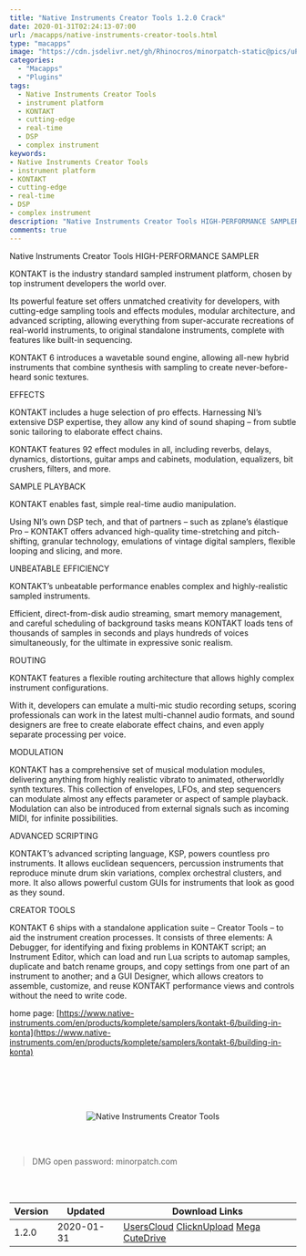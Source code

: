 ```yaml
---
title: "Native Instruments Creator Tools 1.2.0 Crack"
date: 2020-01-31T02:24:13-07:00
url: /macapps/native-instruments-creator-tools.html
type: "macapps"
image: "https://cdn.jsdelivr.net/gh/Rhinocros/minorpatch-static@pics/uPic/xv9Kr3.jpg"
categories:
  - "Macapps"
  - "Plugins"
tags:
  - Native Instruments Creator Tools
  - instrument platform
  - KONTAKT
  - cutting-edge
  - real-time
  - DSP
  - complex instrument
keywords:
- Native Instruments Creator Tools
- instrument platform
- KONTAKT
- cutting-edge
- real-time
- DSP
- complex instrument
description: "Native Instruments Creator Tools HIGH-PERFORMANCE SAMPLER, KONTAKT is the industry standard sampled instrument platform, chosen by top instrument developers the world over."
comments: true
---
```


Native Instruments Creator Tools HIGH-PERFORMANCE SAMPLER

KONTAKT is the industry standard sampled instrument platform, chosen by top instrument developers the world over.

Its powerful feature set offers unmatched creativity for developers, with cutting-edge sampling tools and effects modules, modular architecture, and advanced scripting, allowing everything from super-accurate recreations of real-world instruments, to original standalone instruments, complete with features like built-in sequencing.

KONTAKT 6 introduces a wavetable sound engine, allowing all-new hybrid instruments that combine synthesis with sampling to create never-before-heard sonic textures.

EFFECTS

KONTAKT includes a huge selection of pro effects. Harnessing NI’s extensive DSP expertise, they allow any kind of sound shaping – from subtle sonic tailoring to elaborate effect chains.

KONTAKT features 92 effect modules in all, including reverbs, delays, dynamics, distortions, guitar amps and cabinets, modulation, equalizers, bit crushers, filters, and more.

SAMPLE PLAYBACK

KONTAKT enables fast, simple real-time audio manipulation.

Using NI’s own DSP tech, and that of partners – such as zplane’s élastique Pro – KONTAKT offers advanced high-quality time-stretching and pitch-shifting, granular technology, emulations of vintage digital samplers, flexible looping and slicing, and more.

UNBEATABLE EFFICIENCY

KONTAKT’s unbeatable performance enables complex and highly-realistic sampled instruments.

Efficient, direct-from-disk audio streaming, smart memory management, and careful scheduling of background tasks means KONTAKT loads tens of thousands of samples in seconds and plays hundreds of voices simultaneously, for the ultimate in expressive sonic realism.

ROUTING

KONTAKT features a flexible routing architecture that allows highly complex instrument configurations.

With it, developers can emulate a multi-mic studio recording setups, scoring professionals can work in the latest multi-channel audio formats, and sound designers are free to create elaborate effect chains, and even apply separate processing per voice.

MODULATION

KONTAKT has a comprehensive set of musical modulation modules, delivering anything from highly realistic vibrato to animated, otherworldly synth textures. This collection of envelopes, LFOs, and step sequencers can modulate almost any effects parameter or aspect of sample playback. Modulation can also be introduced from external signals such as incoming MIDI, for infinite possibilities.

ADVANCED SCRIPTING

KONTAKT’s advanced scripting language, KSP, powers countless pro instruments. It allows euclidean sequencers, percussion instruments that reproduce minute drum skin variations, complex orchestral clusters, and more. It also allows powerful custom GUIs for instruments that look as good as they sound.

CREATOR TOOLS

KONTAKT 6 ships with a standalone application suite – Creator Tools – to aid the instrument creation processes. It consists of three elements: A Debugger, for identifying and fixing problems in KONTAKT script; an Instrument Editor, which can load and run Lua scripts to automap samples, duplicate and batch rename groups, and copy settings from one part of an instrument to another; and a GUI Designer, which allows creators to assemble, customize, and reuse KONTAKT performance views and controls without the need to write code.

home page: [https://www.native-instruments.com/en/products/komplete/samplers/kontakt-6/building-in-konta](https://www.native-instruments.com/en/products/komplete/samplers/kontakt-6/building-in-konta)

<br/>
<br/>
<script async src="https://pagead2.googlesyndication.com/pagead/js/adsbygoogle.js"></script>
<ins class="adsbygoogle"
     style="display:block; text-align:center;"
     data-ad-layout="in-article"
     data-ad-format="fluid"
     data-ad-client="ca-pub-8746275014476192"
     data-ad-slot="5144997159"></ins>
<script>
     (adsbygoogle = window.adsbygoogle || []).push({});
</script>
<br/>
<br/>


<center>

![Native Instruments Creator Tools](https://cdn.jsdelivr.net/gh/Rhinocros/minorpatch-static@pics/uPic/NzzaaO.jpg)

</center>

<br/>
<br/>


> DMG open password: minorpatch.com

<br/>

<br/>
<div id="history_version" class="history_version">

| Version | Updated | Download Links |
| ---- | ---- | ---- |
| 1.2.0 | 2020-01-31 | [UsersCloud](https://ouo.io/pFVQqfa)   [ClicknUpload](https://ouo.io/XIZ9yB)   [Mega](https://ouo.io/Yykz4o)   [CuteDrive](https://ouo.io/Cz5kBS) |

</div>
